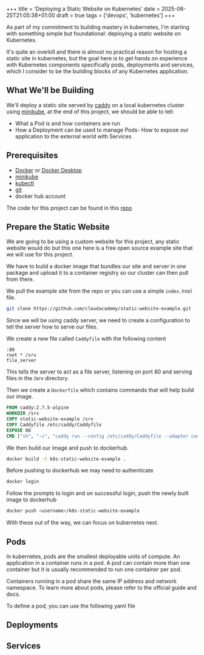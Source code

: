 +++
title = 'Deploying a Static Website on Kubernetes'
date = 2025-06-25T21:05:38+01:00
draft = true
tags = ['devops', 'kubernetes']
+++

As part of my commitment to building mastery in kubernetes, I'm starting with something simple but foundational: deploying a static website on Kubernetes.

It's quite an overkill and there is almost no practical reason for hosting a static site in kubernetes, but the goal here is to get hands on experience with Kubernetes components specifically pods, deployments and services, which I consider to be the building blocks of any Kubernetes application. 

## What We'll be Building

We'll deploy a static site served by [caddy]() on a local kubernetes cluster using [minikube](), at the end of this project, we should be able to tell:

- What a Pod is and how containers are run
- How a Deployment can be used to manage Pods- How to expose our application to the external world with Services

## Prerequisites

- [Docker]() or [Docker Desktop]()
- [minikube]() 
- [kubectl]() 
- [git]()
- docker hub account

The code for this project can be found in this [repo]()

## Prepare the Static Website

We are going to be using a custom website for this project, any static website would do but this one here is a free open source example site that we will use for this project. 

We have to build a docker image that bundles our site and server in one package and upload it to a container registry so our cluster can then pull from there.

We pull the example site from the repo or you can use a simple `index.html` file.

```bash
git clone https://github.com/cloudacademy/static-website-example.git
```

Since we will be using caddy server, we need to create a configuration to tell the server how to serve our files.

We create a new file called `Caddyfile` with the following content

```Caddyfile
:80
root * /srv
file_server
```

This tells the server to act as a file server, listening on port 80 and serving files in the /srv directory.

Then we create a `Dockerfile` which contains commands that will help build our image.

```Dockerfile
FROM caddy:2.7.5-alpine
WORKDIR /srv
COPY static-website-example /srv
COPY Caddyfile /etc/caddy/Caddyfile
EXPOSE 80
CMD ["sh", "-c", "caddy run --config /etc/caddy/Caddyfile --adapter caddyfile"]

```

We then build our image and push to dockerhub.

```bash
docker build -t k8s-static-website-example .
```

Before pushing to dockerhub we may need to authenticate
```bash
docker login
```

Follow the prompts to login and on successful login, push the newly built image to dockerhub

```bash
docker push <username>/k8s-static-website-example
```

With these out of the way, we can focus on kubernetes next.

## Pods

In kubernetes, pods are the smallest deployable units of compute. An application in a container runs in a pod. A pod can contain more than one container but it is usually recommended to run one container per pod. 

Containers running in a pod share the same IP address and network namespace. To learn more about pods, please refer to the official guide and docs.

To define a pod, you can use the following yaml file 


## Deployments 


## Services
